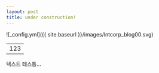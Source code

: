 ```yaml
---
layout: post
title: under construction!
---
```



![_config.yml]({{ site.baseurl }}/images/lntcorp_blog00.svg)
<table>
  <tr>
    <td>
123
      </td>
  </tr>
</table>
텍스트 테스틍...
